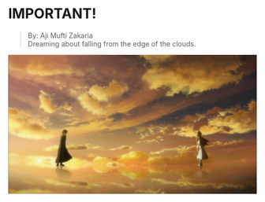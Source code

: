 # IMPORTANT!

> By: Aji Mufti Zakaria \
> Dreaming about falling from the edge of the clouds.

![IMG](assets/index/hehe.png)
